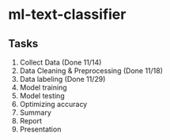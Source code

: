# ml-text-classifier
## Tasks
1. Collect Data (Done 11/14)
2. Data Cleaning & Preprocessing (Done 11/18)
3. Data labeling (Done 11/29)
4. Model training
5. Model testing
6. Optimizing accuracy
7. Summary
8. Report
9. Presentation
